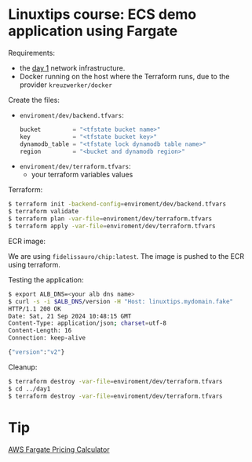 # Linuxtips course: ECS demo application using Fargate

Requirements:

* the [day 1](../day1/README.md) network infrastructure.
* Docker running on the host where the Terraform runs, due to the provider `kreuzwerker/docker`


Create the files:
* `enviroment/dev/backend.tfvars`:
  ```tf
  bucket         = "<tfstate bucket name>"
  key            = "<tfstate bucket key>"
  dynamodb_table = "<tfstate lock dynamodb table name>"
  region         = "<bucket and dynamodb region>"
  ```
* `enviroment/dev/terraform.tfvars`:
  * your terraform variables values

Terraform:

```bash
$ terraform init -backend-config=enviroment/dev/backend.tfvars
$ terraform validate
$ terraform plan -var-file=enviroment/dev/terraform.tfvars
$ terraform apply -var-file=enviroment/dev/terraform.tfvars
```

ECR image:

We are using `fidelissauro/chip:latest`. The image is pushed to the ECR using terraform.

Testing the application:
```bash
$ export ALB_DNS=<your alb dns name>
$ curl -s -i $ALB_DNS/version -H "Host: linuxtips.mydomain.fake"
HTTP/1.1 200 OK
Date: Sat, 21 Sep 2024 10:48:15 GMT
Content-Type: application/json; charset=utf-8
Content-Length: 16
Connection: keep-alive

{"version":"v2"}
```

Cleanup:

```bash
$ terraform destroy -var-file=enviroment/dev/terraform.tfvars
$ cd ../day1
$ terraform destroy -var-file=enviroment/dev/terraform.tfvars
```

# Tip

[AWS Fargate Pricing Calculator](https://cloudtempo.dev/fargate-pricing-calculator)
